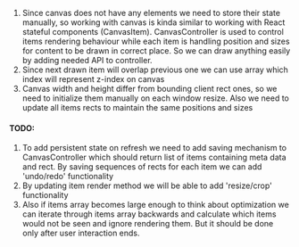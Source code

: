1. Since canvas does not have any elements we need to store their state manually, so working with canvas is kinda similar to working with React stateful components (CanvasItem). CanvasController is used to control items rendering behaviour while each item is handling position and sizes for content to be drawn in correct place. So we can draw anything easily by adding needed API to controller.
2. Since next drawn item will overlap previous one we can use array which index will represent z-index on canvas
3. Canvas width and height differ from bounding client rect ones, so we need to initialize them manually on each window resize. Also we need to update all items rects to maintain the same positions and sizes

#### TODO:

1. To add persistent state on refresh we need to add saving mechanism to CanvasController which should return list of items containing meta data and rect. By saving sequences of rects for each item we can add 'undo/redo' functionality
2. By updating item render method we will be able to add 'resize/crop' functionality
3. Also if items array becomes large enough to think about optimization we can iterate through items array backwards and calculate which items would not be seen and ignore rendering them. But it should be done only after user interaction ends.
